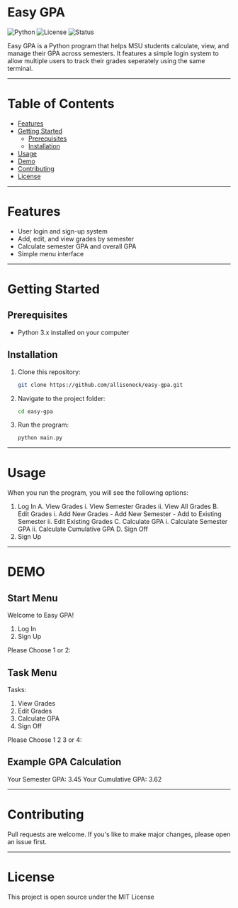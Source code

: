 # Easy GPA

![Python](https://img.shields.io/badge/python-3.x-blue.svg) 
![License](https://img.shields.io/badge/license-MIT-green.svg) 
![Status](https://img.shields.io/badge/status-active-success.svg)

Easy GPA is a Python program that helps MSU students calculate, view, and manage their GPA across semesters.
It features a simple login system to allow multiple users to track their grades seperately using the same terminal.

------------------------------------------------------------------------------------------------------------------------------

# Table of Contents
- [Features](#features)
- [Getting Started](#getting-started-)
  - [Prerequisites](#prerequisites)
  - [Installation](#installation)
- [Usage](#usage)
- [Demo](#demo)
- [Contributing](#contributing)
- [License](#license)

------------------------------------------------------------------------------------------------------------------------------

# Features
- User login and sign-up system
- Add, edit, and view grades by semester
- Calculate semester GPA and overall GPA
- Simple menu interface

------------------------------------------------------------------------------------------------------------------------------

# Getting Started

## Prerequisites
- Python 3.x installed on your computer

## Installation
1. Clone this repository:
   ```bash
   git clone https://github.com/allisoneck/easy-gpa.git
   ```
2. Navigate to the project folder:
   ```bash
   cd easy-gpa
   ```
3. Run the program:
   ```bash
   python main.py
   ```

------------------------------------------------------------------------------------------------------------------------------

# Usage
When you run the program, you will see the following options:
1. Log In
   A. View Grades
     i. View Semester Grades
     ii. View All Grades
   B. Edit Grades
     i. Add New Grades
       - Add New Semester
       - Add to Existing Semester
     ii. Edit Existing Grades
   C. Calculate GPA
     i. Calculate Semester GPA
     ii. Calculate Cumulative GPA
   D. Sign Off
2. Sign Up

------------------------------------------------------------------------------------------------------------------------------
# DEMO

## Start Menu
Welcome to Easy GPA!

1. Log In
2. Sign Up

Please Choose 1 or 2: 

## Task Menu
Tasks: 

1. View Grades
2. Edit Grades
3. Calculate GPA
4. Sign Off

Please Choose 1 2 3 or 4:

## Example GPA Calculation
Your Semester GPA: 3.45
Your Cumulative GPA: 3.62

------------------------------------------------------------------------------------------------------------------------------

# Contributing
Pull requests are welcome. If you's like to make major changes, please open an issue first.

------------------------------------------------------------------------------------------------------------------------------

# License
This project is open source under the MIT License
